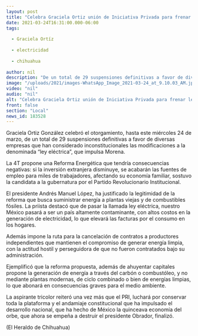 ```yaml
---
layout: post
title: "Celebra Graciela Ortiz unión de Iniciativa Privada para frenar ley eléctrica"
date: 2021-03-24T16:31:00.000-06:00
tags:
  
  - Graciela Ortíz
  
  - electricidad
  
  - chihuahua
  
author: nil
description: "De un total de 29 suspensiones definitivas a favor de diversas empresas que han considerado inconstitucionales las modificaciones"
image: "/uploads/2021/images-WhatsApp_Image_2021-03-24_at_9.10.03_AM.jpeg"
video: "nil"
audio: "nil"
alt: "Celebra Graciela Ortiz unión de Iniciativa Privada para frenar ley eléctrica"
front: false
section: "Local"
news_id: 183528
---
```


Graciela Ortiz González celebró el otorgamiento, hasta este miércoles 24 de marzo, de un total de 29 suspensiones definitivas a favor de diversas empresas que han considerado inconstitucionales las modificaciones a la denominada “ley eléctrica”, que impulsa Morena.

La 4T propone una Reforma Energética que tendría consecuencias negativas: si la inversión extranjera disminuye, se acabarán las fuentes de empleo para miles de trabajadores, afectando su economía familiar, sostuvo la candidata a la gubernatura por el Partido Revolucionario Institucional.

El presidente Andrés Manuel López, ha justificado la legitimidad de la reforma que busca suministrar energía a plantas viejas y de combustibles fósiles. La priista destacó que de pasar la llamada ley eléctrica, nuestro México pasará a ser un país altamente contaminante, con altos costos en la generación de electricidad, lo que elevará las facturas por el consumo en los hogares.

Además impone la ruta para la cancelación de contratos a productores independientes que mantienen el compromiso de generar energía limpia, con la actitud hostil y perseguidora de que no fueron contratados bajo su administración.

Ejemplificó que la reforma propuesta, además de ahuyentar capitales propone la generación de energía a través del carbón o combustóleo, y no mediante plantas modernas, de ciclo combinado o bien de energías limpias, lo que abonará en consecuencias graves para el medio ambiente.

La aspirante tricolor reiteró una vez más que el PRI, luchará por conservar toda la plataforma y el andamiaje constitucional que ha impulsado el desarrollo nacional, que ha hecho de México la quinceava economía del orbe, que ahora se empeña a destruir el presidente Obrador, finalizó.

(El Heraldo de Chihuahua)
